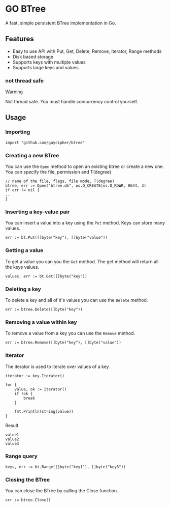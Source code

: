 # GO BTree
A fast, simple persistent BTree implementation in Go.

## Features
- Easy to use API with Put, Get, Delete, Remove, Iterator, Range methods
- Disk based storage
- Supports keys with multiple values
- Supports large keys and values

### **not thread safe**
> [!WARNING]
> Not thread safe.  You must handle concurrency control yourself.

## Usage
### Importing
```
import "github.com/guycipher/btree"
```

### Creating a new BTree

You can use the ``Open`` method to open an existing btree or create a new one.
You can specify the file, permission and T(degree)
```
// name of the file, flags, file mode, T(degree)
btree, err := Open("btree.db", os.O_CREATE|os.O_RDWR, 0644, 3)
if err != nil {
..
}
```

### Inserting a key-value pair

You can insert a value into a key using the ``Put`` method.  Keys can store many values.
```
err := bt.Put([]byte("key"), []byte("value"))
```

### Getting a value

To get a value you can you the ``Get`` method.  The get method will return all the keys values.
```
values, err := bt.Get([]byte("key"))
```

### Deleting a key

To delete a key and all of it's values you can use the ``Delete`` method.
```
err := btree.Delete([]byte("key"))
```

### Removing a value within key

To remove a value from a key you can use the ``Remove`` method.
```
err := btree.Remove([]byte("key"), []byte("value"))
```

### Iterator

The iterator is used to iterate over values of a key

```
iterator := key.Iterator()

for {
    value, ok := iterator()
    if !ok {
        break
    }

    fmt.Println(string(value))
}
```

Result
```
value1
value2
value3
```

### Range query
```
keys, err := bt.Range([]byte("key1"), []byte("key3"))
```

### Closing the BTree

You can close the BTree by calling the Close function.

```
err := btree.Close()
```